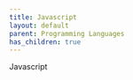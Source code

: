 ```yaml
---
title: Javascript
layout: default
parent: Programming Languages
has_children: true
---
```


Javascript

